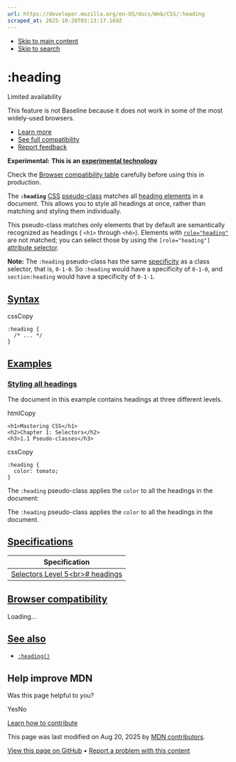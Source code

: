 ```yaml
---
url: https://developer.mozilla.org/en-US/docs/Web/CSS/:heading
scraped_at: 2025-10-20T03:13:17.169Z
---
```


- [Skip to main content](https://developer.mozilla.org/en-US/docs/Web/CSS/:heading#content)
- [Skip to search](https://developer.mozilla.org/en-US/docs/Web/CSS/:heading#search)

# :heading

Limited availability

This feature is not Baseline because it does not work in some of the most widely-used browsers.

- [Learn more](https://developer.mozilla.org/en-US/docs/Glossary/Baseline/Compatibility)
- [See full compatibility](https://developer.mozilla.org/en-US/docs/Web/CSS/:heading#browser_compatibility)
- [Report feedback](https://survey.alchemer.com/s3/7634825/MDN-baseline-feedback?page=%2Fen-US%2Fdocs%2FWeb%2FCSS%2F%3Aheading&level=not)

**Experimental:** **This is an [experimental technology](https://developer.mozilla.org/en-US/docs/MDN/Writing_guidelines/Experimental_deprecated_obsolete#experimental)**

Check the [Browser compatibility table](https://developer.mozilla.org/en-US/docs/Web/CSS/:heading#browser_compatibility) carefully before using this in production.

The **`:heading`** [CSS](https://developer.mozilla.org/en-US/docs/Web/CSS) [pseudo-class](https://developer.mozilla.org/en-US/docs/Web/CSS/Pseudo-classes) matches all [heading elements](https://developer.mozilla.org/en-US/docs/Web/HTML/Reference/Elements/Heading_Elements) in a document. This allows you to style all headings at once, rather than matching and styling them individually.

This pseudo-class matches only elements that by default are semantically recognized as headings ( `<h1>` through `<h6>`). Elements with [`role="heading"`](https://developer.mozilla.org/en-US/docs/Web/Accessibility/ARIA/Reference/Roles/heading_role) are not matched; you can select those by using the `[role="heading"]` [attribute selector](https://developer.mozilla.org/en-US/docs/Web/CSS/Attribute_selectors).

**Note:**
The `:heading` pseudo-class has the same [specificity](https://developer.mozilla.org/en-US/docs/Web/CSS/CSS_cascade/Specificity#how_is_specificity_calculated) as a class selector, that is, `0-1-0`. So `:heading` would have a specificity of `0-1-0`, and `section:heading` would have a specificity of `0-1-1`.

## [Syntax](https://developer.mozilla.org/en-US/docs/Web/CSS/:heading\#syntax)

cssCopy

```
:heading {
  /* ... */
}

```

## [Examples](https://developer.mozilla.org/en-US/docs/Web/CSS/:heading\#examples)

### [Styling all headings](https://developer.mozilla.org/en-US/docs/Web/CSS/:heading\#styling_all_headings)

The document in this example contains headings at three different levels.

htmlCopy

```
<h1>Mastering CSS</h1>
<h2>Chapter 1: Selectors</h2>
<h3>1.1 Pseudo-classes</h3>

```

cssCopy

```
:heading {
  color: tomato;
}

```

The `:heading` pseudo-class applies the `color` to all the headings in the document:

The `:heading` pseudo-class applies the `color` to all the headings in the document.

## [Specifications](https://developer.mozilla.org/en-US/docs/Web/CSS/:heading\#specifications)

| Specification |
| --- |
| [Selectors Level 5\<br>\# headings](https://drafts.csswg.org/selectors-5/#headings) |

## [Browser compatibility](https://developer.mozilla.org/en-US/docs/Web/CSS/:heading\#browser_compatibility)

Loading…

## [See also](https://developer.mozilla.org/en-US/docs/Web/CSS/:heading\#see_also)

- [`:heading()`](https://developer.mozilla.org/en-US/docs/Web/CSS/:heading_function)

## Help improve MDN

Was this page helpful to you?

YesNo

[Learn how to contribute](https://developer.mozilla.org/en-US/docs/MDN/Community/Getting_started)

This page was last modified on ⁨Aug 20, 2025⁩ by [MDN contributors](https://developer.mozilla.org/en-US/docs/Web/CSS/:heading/contributors.txt).


[View this page on GitHub](https://github.com/mdn/content/blob/main/files/en-us/web/css/_colon_heading/index.md?plain=1 "Folder: ⁨en-us/web/css/_colon_heading⁩ (Opens in a new tab)") • [Report a problem with this content](https://github.com/mdn/content/issues/new?template=page-report.yml&mdn-url=https%3A%2F%2Fdeveloper.mozilla.org%2Fen-US%2Fdocs%2FWeb%2FCSS%2F%3Aheading&metadata=%3C%21--+Do+not+make+changes+below+this+line+--%3E%0A%3Cdetails%3E%0A%3Csummary%3EPage+report+details%3C%2Fsummary%3E%0A%0A*+Folder%3A+%60en-us%2Fweb%2Fcss%2F_colon_heading%60%0A*+MDN+URL%3A+https%3A%2F%2Fdeveloper.mozilla.org%2Fen-US%2Fdocs%2FWeb%2FCSS%2F%3Aheading%0A*+GitHub+URL%3A+https%3A%2F%2Fgithub.com%2Fmdn%2Fcontent%2Fblob%2Fmain%2Ffiles%2Fen-us%2Fweb%2Fcss%2F_colon_heading%2Findex.md%0A*+Last+commit%3A+https%3A%2F%2Fgithub.com%2Fmdn%2Fcontent%2Fcommit%2F1a1fe4efc4bfa6147f084aad12cf9908130f76ab%0A*+Document+last+modified%3A+2025-08-20T08%3A57%3A58.000Z%0A%0A%3C%2Fdetails%3E "This will take you to GitHub to file a new issue.")